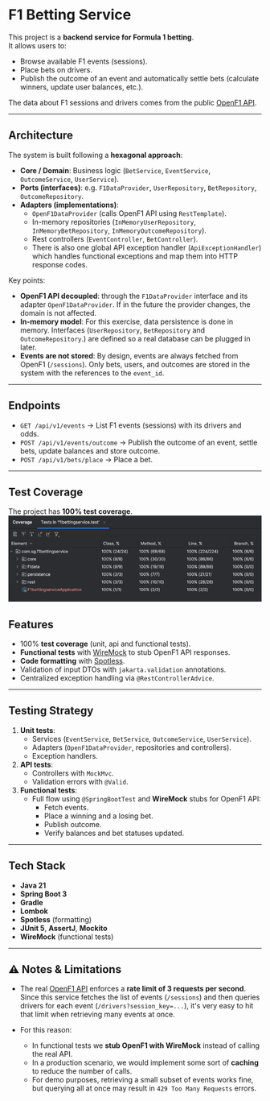 # F1 Betting Service

This project is a **backend service for Formula 1 betting**.  
It allows users to:
- Browse available F1 events (sessions).
- Place bets on drivers.
- Publish the outcome of an event and automatically settle bets (calculate winners, update user balances, etc.).

The data about F1 sessions and drivers comes from the public [OpenF1 API](https://openf1.org/).

---

## Architecture

The system is built following a **hexagonal approach**:
- **Core / Domain**: Business logic (`BetService`, `EventService`, `OutcomeService`, `UserService`).
- **Ports (interfaces)**: e.g. `F1DataProvider`, `UserRepository`, `BetRepository`, `OutcomeRepository`.
- **Adapters (implementations)**:
    - `OpenF1DataProvider` (calls OpenF1 API using `RestTemplate`).
    - In-memory repositories (`InMemoryUserRepository`, `InMemoryBetRepository`, `InMemoryOutcomeRepository`).
    - Rest controllers (`EventController`, `BetController`).
    - There is also one global API exception handler (`ApiExceptionHandler`) which handles functional exceptions and map them into HTTP response codes.

Key points:
- **OpenF1 API decoupled**: through the `F1DataProvider` interface and its adapter `OpenF1DataProvider`. If in the future the provider changes, the domain is not affected.
- **In-memory model**: For this exercise, data persistence is done in memory. Interfaces (`UserRepository`, `BetRepository` and `OutcomeRepository`.) are defined so a real database can be plugged in later.
- **Events are not stored**: By design, events are always fetched from OpenF1 (`/sessions`). Only bets, users, and outcomes are stored in the system with the references to the `event_id`.

---

## Endpoints

- `GET /api/v1/events` → List F1 events (sessions) with its drivers and odds.
- `POST /api/v1/events/outcome` → Publish the outcome of an event, settle bets, update balances and store outcome.
- `POST /api/v1/bets/place` → Place a bet.

---

## Test Coverage

The project has **100% test coverage**.<br>
![Test Coverage Report](docs/coverage.png)

## Features

- 100% **test coverage** (unit, api and functional tests).
- **Functional tests** with [WireMock](http://wiremock.org/) to stub OpenF1 API responses.
- **Code formatting** with [Spotless](https://github.com/diffplug/spotless).
- Validation of input DTOs with `jakarta.validation` annotations.
- Centralized exception handling via `@RestControllerAdvice`.

---

## Testing Strategy

1. **Unit tests**:
    - Services (`EventService`, `BetService`, `OutcomeService`, `UserService`).
    - Adapters (`OpenF1DataProvider`, repositories and controllers).
    - Exception handlers.
2. **API tests**:
    - Controllers with `MockMvc`.
    - Validation errors with `@Valid`.
3. **Functional tests**:
    - Full flow using `@SpringBootTest` and **WireMock** stubs for OpenF1 API:
        - Fetch events.
        - Place a winning and a losing bet.
        - Publish outcome.
        - Verify balances and bet statuses updated.

---

## Tech Stack

- **Java 21**
- **Spring Boot 3**
- **Gradle**
- **Lombok**
- **Spotless** (formatting)
- **JUnit 5**, **AssertJ**, **Mockito**
- **WireMock** (functional tests)

---

## ⚠️ Notes & Limitations

- The real [OpenF1 API](https://openf1.org/) enforces a **rate limit of 3 requests per second**.  
  Since this service fetches the list of events (`/sessions`) and then queries drivers for each event (`/drivers?session_key=...`), it's very easy to hit that limit when retrieving many events at once.

- For this reason:
    - In functional tests we **stub OpenF1 with WireMock** instead of calling the real API.
    - In a production scenario, we would implement some sort of **caching** to reduce the number of calls.
    - For demo purposes, retrieving a small subset of events works fine, but querying all at once may result in `429 Too Many Requests` errors.